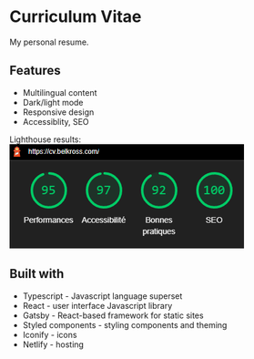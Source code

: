 # Curriculum Vitae

My personal resume.

## Features

- Multilingual content
- Dark/light mode
- Responsive design
- Accessiblity, SEO

Lighthouse results:
![Lighthouse diagrams](./src/images/lighthouse-cv.png)

## Built with

- Typescript - Javascript language superset
- React - user interface Javascript library
- Gatsby - React-based framework for static sites
- Styled components - styling components and theming
- Iconify - icons
- Netlify - hosting
